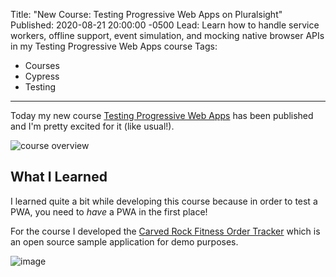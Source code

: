 Title: "New Course: Testing Progressive Web Apps on Pluralsight"
Published: 2020-08-21 20:00:00 -0500
Lead: Learn how to handle service workers, offline support, event simulation, and mocking native browser APIs in my Testing Progressive Web Apps course
Tags:
- Courses
- Cypress
- Testing
---

Today my new course [Testing Progressive Web Apps](https://bit.ly/PSPWATesting) has been published and I'm pretty excited for it (like usual!).

![course overview](https://user-images.githubusercontent.com/563819/90946059-f7f56e80-e3ee-11ea-8f47-3d57e091e600.png)

## What I Learned

I learned quite a bit while developing this course because in order to test a PWA, you need to *have* a PWA in the first place!

For the course I developed the [Carved Rock Fitness Order Tracker](https://bit.ly/PSPWATestingSample) which is an open source sample application for demo purposes.

![image](https://user-images.githubusercontent.com/563819/90946131-9c77b080-e3ef-11ea-8fe7-7198ce0fab0f.png)

<!--stackedit_data:
eyJoaXN0b3J5IjpbLTIzNzY2NzEwN119
-->